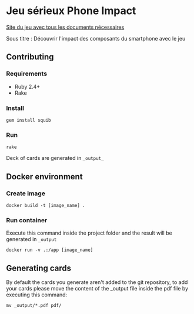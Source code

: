 # Jeu sérieux Phone Impact

[Site du jeu avec tous les documents nécessaires](https://learninglab.gitlabpages.inria.fr/serious-game/smartphone/index.html)

Sous titre : Découvrir l'impact des composants du smartphone avec le jeu



## Contributing

### Requirements

- Ruby 2.4+
- Rake

### Install

`gem install squib`

### Run

`rake`

Deck of cards are generated in `_output_`

## Docker environment

### Create image
```shell
docker build -t [image_name] .
```

### Run container
Execute this command inside the project folder and the result will be generated in `_output`
```shell
docker run -v .:/app [image_name]
```

## Generating cards
By default the cards you generate aren't added to the git repository, to add your cards please move the content of the _output file inside the pdf file by executing this command:
```shell
mv _output/*.pdf pdf/
```
